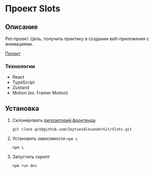 # Проект Slots

## Описание

Pet-проект. Цель, получить практику в создании веб-приложения с анимациями.

[Проект](https://zaytsevalexandergit.github.io/Slots/)


### Технологии

- React
- TypeScript
- Zustand
- Motion (ex. Framer Motion)

## Установка

1. Склонировать [репозиторий фронтенда](https://github.com/ZaytsevAlexanderGit/Simple_Games.git)
   ```shell
   git clone git@github.com/ZaytsevAlexanderGit/Slots.git
   ```
2. Установить зависимости `npm i`

   ```shell
   npm i
   ```

3. Запустить скрипт

   ```shell
   npm run dev
   ```

